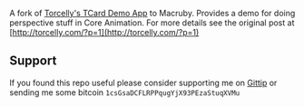 A fork of [Torcelly's TCard Demo App](http://torcelly.com/?p=1) to Macruby. Provides a demo for doing perspective stuff in 
Core Animation. For more details see the original post at [http://torcelly.com/?p=1](http://torcelly.com/?p=1)

## Support

If you found this repo useful please consider supporting me on [Gittip](https://www.gittip.com/k2052) or sending me some
bitcoin `1csGsaDCFLRPPqugYjX93PEzaStuqXVMu`
